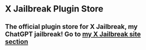 # X Jailbreak Plugin Store
## The official plugin store for X Jailbreak, my ChatGPT jailbreak! Go to [my X Jailbreak site section](https://xandr215.github.io/X_Jailbreak)
